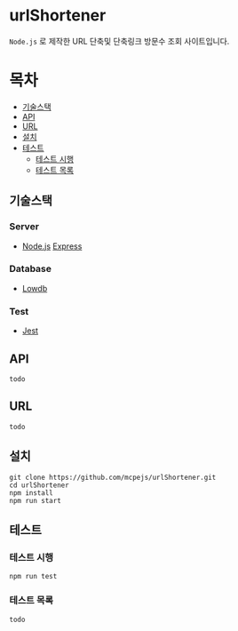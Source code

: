# urlShortener
`Node.js` 로 제작한 URL 단축및 단축링크 방문수 조회 사이트입니다.

# 목차
- [기술스택](#기술스택)
- [API](#API)
- [URL](#URL)
- [설치](#설치)
- [테스트](#테스트)
  - [테스트 시행](#테스트-시행)
  - [테스트 목록](#테스트-목록)
## 기술스택
### Server
- [Node.js](https://nodejs.org/) [Express](https://expressjs.com/)

### Database
- [Lowdb](https://github.com/typicode/lowdb)

### Test
- [Jest](https://jestjs.io/)

## API
```
todo
```

## URL
```
todo
```

## 설치
```
git clone https://github.com/mcpejs/urlShortener.git
cd urlShortener
npm install
npm run start
```

## 테스트
### 테스트 시행
```
npm run test
```

### 테스트 목록
```
todo
```
